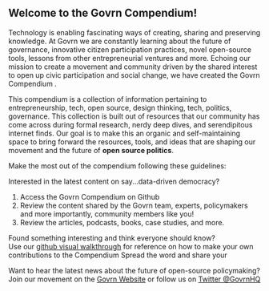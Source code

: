 ## Welcome to the Govrn Compendium!

Technology is enabling fascinating ways of creating, sharing and preserving knowledge. At Govrn we are constantly learning about the future of governance, innovative citizen participation practices, novel open-source tools, lessons from other entrepreneurial ventures and more. Echoing our mission to create a movement and community driven by the shared interest to open up civic participation and social change, we have created the Govrn Compendium .

This compendium is a collection of information pertaining to entrepreneurship, tech, open source, design thinking, tech, politics, governance. This collection is built out of resources that our community has come across during formal research, nerdy deep dives, and serendipitous internet finds. Our goal is to make this an organic and self-maintaining space to bring forward the resources, tools, and ideas that are shaping our movement and the future of **open source politics**.

Make the most out of the compendium following these guidelines:

Interested in the latest content on say...data-driven democracy?
1. Access the Govrn Compendium on Github
2. Review  the content shared by the Govrn team, experts, policymakers and more importantly, community members like you!
3. Review the articles, podcasts, books, case studies, and more.

Found something interesting and think everyone should know?<br/>
Use our [github visual walkthrough](https://www.google.com/url?q=https://github.com/Govrn-HQ/white-paper/blob/main/f-compendium.md&sa=D&source=editors&ust=1625856133671000&usg=AOvVaw2fEQ5djhIDmoE5CmSmZi3S) for reference on how to make your own contributions to the Compendium
Spread the word and share your 

Want to hear the latest news about the future of open-source policymaking?
Join our movement on the [Govrn Website](https://www.govrn.io/about) or follow us on [Twitter @GovrnHQ](https://twitter.com/GovrnHQ)






